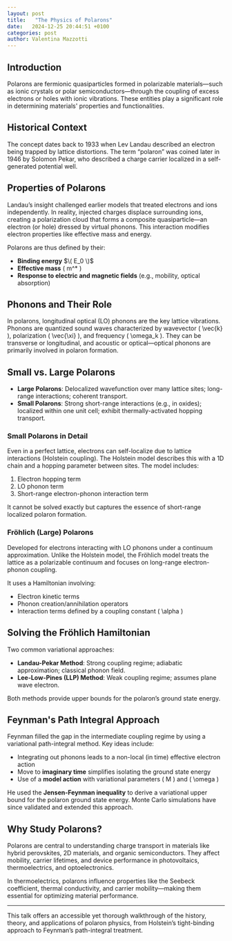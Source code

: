 ```yaml
---
layout: post
title:   "The Physics of Polarons"
date:   2024-12-25 20:44:51 +0100
categories: post
author: Valentina Mazzotti
---
```



## Introduction

Polarons are fermionic quasiparticles formed in polarizable materials—such as ionic crystals or polar semiconductors—through the coupling of excess electrons or holes with ionic vibrations. These entities play a significant role in determining materials' properties and functionalities.

## Historical Context

The concept dates back to 1933 when Lev Landau described an electron being trapped by lattice distortions. The term “polaron” was coined later in 1946 by Solomon Pekar, who described a charge carrier localized in a self-generated potential well.

## Properties of Polarons

Landau’s insight challenged earlier models that treated electrons and ions independently. In reality, injected charges displace surrounding ions, creating a polarization cloud that forms a composite quasiparticle—an electron (or hole) dressed by virtual phonons. This interaction modifies electron properties like effective mass and energy.

Polarons are thus defined by their:
- **Binding energy** $\( E_0 \)$
- **Effective mass** \( m^* \)
- **Response to electric and magnetic fields** (e.g., mobility, optical absorption)

## Phonons and Their Role

In polarons, longitudinal optical (LO) phonons are the key lattice vibrations. Phonons are quantized sound waves characterized by wavevector \( \vec{k} \), polarization \( \vec{\xi} \), and frequency \( \omega_k \). They can be transverse or longitudinal, and acoustic or optical—optical phonons are primarily involved in polaron formation.

## Small vs. Large Polarons

- **Large Polarons**: Delocalized wavefunction over many lattice sites; long-range interactions; coherent transport.
- **Small Polarons**: Strong short-range interactions (e.g., in oxides); localized within one unit cell; exhibit thermally-activated hopping transport.

### Small Polarons in Detail

Even in a perfect lattice, electrons can self-localize due to lattice interactions (Holstein coupling). The Holstein model describes this with a 1D chain and a hopping parameter between sites. The model includes:
1. Electron hopping term
2. LO phonon term
3. Short-range electron-phonon interaction term

It cannot be solved exactly but captures the essence of short-range localized polaron formation.

### Fröhlich (Large) Polarons

Developed for electrons interacting with LO phonons under a continuum approximation. Unlike the Holstein model, the Fröhlich model treats the lattice as a polarizable continuum and focuses on long-range electron-phonon coupling.

It uses a Hamiltonian involving:
- Electron kinetic terms
- Phonon creation/annihilation operators
- Interaction terms defined by a coupling constant \( \alpha \)

## Solving the Fröhlich Hamiltonian

Two common variational approaches:
- **Landau-Pekar Method**: Strong coupling regime; adiabatic approximation; classical phonon field.
- **Lee-Low-Pines (LLP) Method**: Weak coupling regime; assumes plane wave electron.

Both methods provide upper bounds for the polaron’s ground state energy.

## Feynman's Path Integral Approach

Feynman filled the gap in the intermediate coupling regime by using a variational path-integral method. Key ideas include:
- Integrating out phonons leads to a non-local (in time) effective electron action
- Move to **imaginary time** simplifies isolating the ground state energy
- Use of a **model action** with variational parameters \( M \) and \( \omega \)

He used the **Jensen-Feynman inequality** to derive a variational upper bound for the polaron ground state energy. Monte Carlo simulations have since validated and extended this approach.

## Why Study Polarons?

Polarons are central to understanding charge transport in materials like hybrid perovskites, 2D materials, and organic semiconductors. They affect mobility, carrier lifetimes, and device performance in photovoltaics, thermoelectrics, and optoelectronics.

In thermoelectrics, polarons influence properties like the Seebeck coefficient, thermal conductivity, and carrier mobility—making them essential for optimizing material performance.

---

This talk offers an accessible yet thorough walkthrough of the history, theory, and applications of polaron physics, from Holstein’s tight-binding approach to Feynman’s path-integral treatment.

